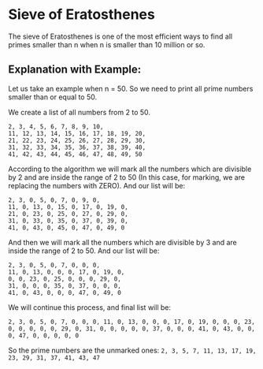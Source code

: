 # Sieve of Eratosthenes

The sieve of Eratosthenes is one of the most efficient ways to find all primes smaller than n when n is smaller than 10 million or so.

## Explanation with Example: 
Let us take an example when n = 50. So we need to print all prime numbers smaller than or equal to 50.

We create a list of all numbers from 2 to 50.
```
2, 3, 4, 5, 6, 7, 8, 9, 10,
11, 12, 13, 14, 15, 16, 17, 18, 19, 20,
21, 22, 23, 24, 25, 26, 27, 28, 29, 30,
31, 32, 33, 34, 35, 36, 37, 38, 39, 40,
41, 42, 43, 44, 45, 46, 47, 48, 49, 50
```

According to the algorithm we will mark all the numbers which are divisible by 2 and are inside the range of 2 to 50 (In this case, for marking, we are replacing the numbers with ZERO).
And our list will be:
```
2, 3, 0, 5, 0, 7, 0, 9, 0,
11, 0, 13, 0, 15, 0, 17, 0, 19, 0,
21, 0, 23, 0, 25, 0, 27, 0, 29, 0,
31, 0, 33, 0, 35, 0, 37, 0, 39, 0,
41, 0, 43, 0, 45, 0, 47, 0, 49, 0
```

And then we will mark all the numbers which are divisible by 3 and are inside the range of 2 to 50.
And our list will be:
```
2, 3, 0, 5, 0, 7, 0, 0, 0,
11, 0, 13, 0, 0, 0, 17, 0, 19, 0,
0, 0, 23, 0, 25, 0, 0, 0, 29, 0,
31, 0, 0, 0, 35, 0, 37, 0, 0, 0,
41, 0, 43, 0, 0, 0, 47, 0, 49, 0
```


We will continue this process, and final list will be:
```
2, 3, 0, 5, 0, 7, 0, 0, 0, 11, 0, 13, 0, 0, 0, 17, 0, 19, 0, 0, 0, 23, 0, 0, 0, 0, 0, 29, 0, 31, 0, 0, 0, 0, 0, 37, 0, 0, 0, 41, 0, 43, 0, 0, 0, 47, 0, 0, 0, 0, 0
```

So the prime numbers are the unmarked ones: ```2, 3, 5, 7, 11, 13, 17, 19, 23, 29, 31, 37, 41, 43, 47```
